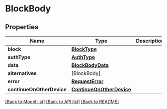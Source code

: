 # BlockBody

## Properties
Name | Type | Description | Notes
------------ | ------------- | ------------- | -------------
**block** | [**BlockType**](BlockType.md) |  | 
**authType** | [**AuthType**](AuthType.md) |  | 
**data** | [**BlockBodyData**](BlockBodyData.md) |  | 
**alternatives** | [BlockBody] |  | [optional] 
**error** | [**RequestError**](RequestError.md) |  | [optional] 
**continueOnOtherDevice** | [**ContinueOnOtherDevice**](ContinueOnOtherDevice.md) |  | [optional] 

[[Back to Model list]](../README.md#documentation-for-models) [[Back to API list]](../README.md#documentation-for-api-endpoints) [[Back to README]](../README.md)


